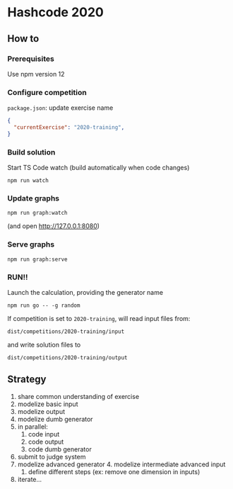 # Hashcode 2020

## How to

### Prerequisites
Use npm version 12

### Configure competition
`package.json`: update exercise name

```json
{
  "currentExercise": "2020-training",
}
```

### Build solution
Start TS Code watch (build automatically when code changes)
```shell script
npm run watch
```

### Update graphs
```shell script
npm run graph:watch
```
(and open http://127.0.0.1:8080)

### Serve graphs
```shell script
npm run graph:serve
```

### RUN!!
Launch the calculation, providing the generator name
```shell script
npm run go -- -g random
```

If competition is set to `2020-training`, will read input files from:
```shell script
dist/competitions/2020-training/input
```
and write solution files to
```shell script
dist/competitions/2020-training/output
```
## Strategy

1. share common understanding of exercise
2. modelize basic input
3. modelize output
3. modelize dumb generator
4. in parallel:
   1. code input
   2. code output
   3. code dumb generator
6. submit to judge system
7. modelize advanced generator
    4. modelize intermediate advanced input
    1. define different steps (ex: remove one dimension in inputs)
7. iterate...
